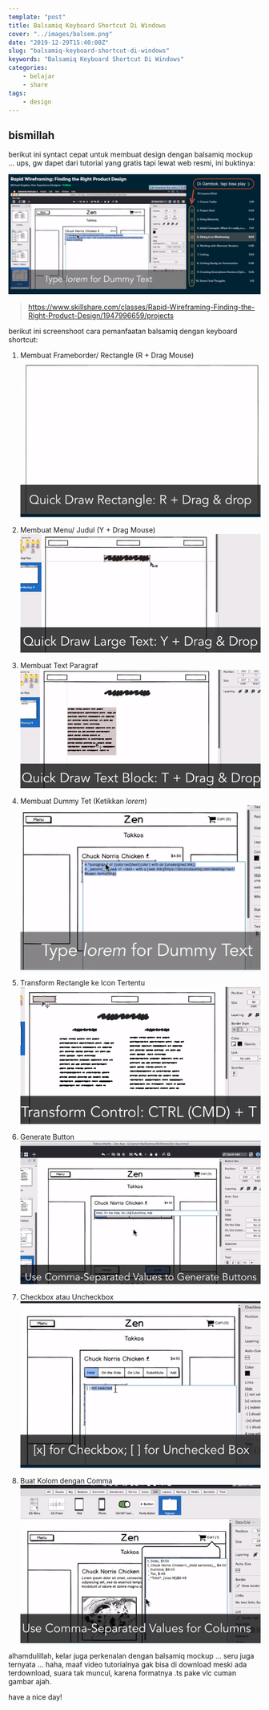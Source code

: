 ```yaml
---
template: "post"
title: Balsamiq Keyboard Shortcut Di Windows
cover: "../images/balsem.png"
date: "2019-12-29T15:40:00Z"
slug: "balsamiq-keyboard-shortcut-di-windows"
keywords: "Balsamiq Keyboard Shortcut Di Windows"
categories: 
    - belajar
    - share
tags:
    - design
---
```


## bismillah 

berikut ini syntact cepat untuk membuat design dengan balsamiq mockup ... ups, gw dapet dari tutorial yang gratis tapi lewat web resmi, ini buktinya:

![bukti-balsem](../images/ini-buktinya-balsem.png)

> https://www.skillshare.com/classes/Rapid-Wireframing-Finding-the-Right-Product-Design/1947996659/projects

berikut ini screenshoot cara pemanfaatan balsamiq dengan keyboard shortcut:

1. Membuat Frameborder/ Rectangle (R + Drag Mouse)
   ![bukti-balsem](../images/1.png)

2. Membuat Menu/ Judul (Y + Drag Mouse)
    ![bukti-balsem](../images/2.png)

3. Membuat Text Paragraf
   ![bukti-balsem](../images/3.png)

4. Membuat Dummy Tet (Ketikkan *lorem*)
   ![bukti-balsem](../images/4.png)

5. Transform Rectangle ke Icon Tertentu
   ![bukti-balsem](../images/5.png)

6. Generate Button 
   ![bukti-balsem](../images/6.png)
   
7. Checkbox atau Uncheckbox
   ![bukti-balsem](../images/7.png)
   
8. Buat Kolom dengan Comma
   ![bukti-balsem](../images/8.png)
   

alhamdulillah, kelar juga perkenalan dengan balsamiq mockup ... seru juga ternyata ... haha, maaf video tutorialnya gak bisa di download meski ada terdownload, suara tak muncul, karena formatnya .ts pake vlc cuman gambar ajah.

have a nice day!
